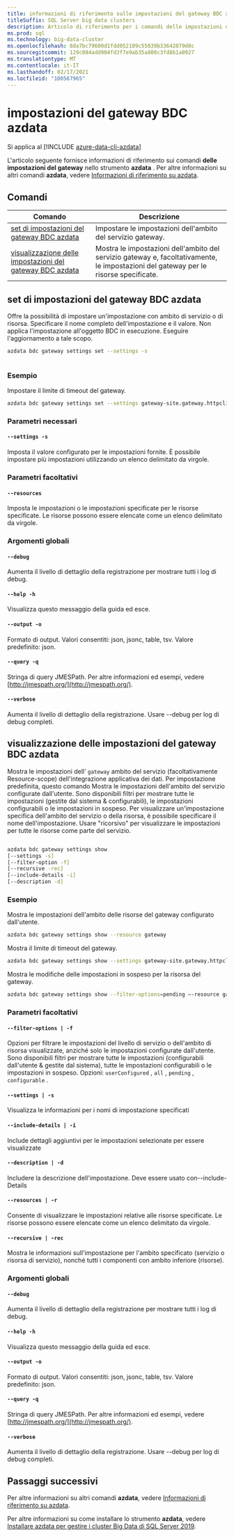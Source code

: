 ```yaml
---
title: informazioni di riferimento sulle impostazioni del gateway BDC azdata
titleSuffix: SQL Server big data clusters
description: Articolo di riferimento per i comandi delle impostazioni del gateway BDC azdata.
ms.prod: sql
ms.technology: big-data-cluster
ms.openlocfilehash: 8da7bc79600d1fdd052109c55039b33642079d0c
ms.sourcegitcommit: 129c084add904fd3f7e9ab35a800c3fd8b1a8927
ms.translationtype: MT
ms.contentlocale: it-IT
ms.lasthandoff: 02/17/2021
ms.locfileid: "100567965"
---
```

# <a name="azdata-bdc-gateway-settings"></a>impostazioni del gateway BDC azdata

Si applica al [!INCLUDE [azure-data-cli-azdata](../../includes/azure-data-cli-azdata.md)]

L'articolo seguente fornisce informazioni di riferimento sui comandi **delle impostazioni del gateway** nello strumento **azdata** . Per altre informazioni su altri comandi **azdata**, vedere [Informazioni di riferimento su azdata](reference-azdata.md).

## <a name="commands"></a>Comandi
|Comando|Descrizione|
| --- | --- |
[set di impostazioni del gateway BDC azdata](#azdata-bdc-gateway-settings-set) | Impostare le impostazioni dell'ambito del servizio gateway.
[visualizzazione delle impostazioni del gateway BDC azdata](#azdata-bdc-gateway-settings-show) | Mostra le impostazioni dell'ambito del servizio gateway e, facoltativamente, le impostazioni del gateway per le risorse specificate.

## <a name="azdata-bdc-gateway-settings-set"></a>set di impostazioni del gateway BDC azdata
Offre la possibilità di impostare un'impostazione con ambito di servizio o di risorsa. Specificare il nome completo dell'impostazione e il valore. Non applica l'impostazione all'oggetto BDC in esecuzione. Eseguire l'aggiornamento a tale scopo.
```bash
azdata bdc gateway settings set --settings -s 
                        
```
### <a name="examples"></a>Esempio
Impostare il limite di timeout del gateway.
```bash 
azdata bdc gateway settings set --settings gateway-site.gateway.httpclient.socketTimeout=100s –resources gateway 
```

### <a name="required-parameters"></a>Parametri necessari
#### `--settings -s`
Imposta il valore configurato per le impostazioni fornite. È possibile impostare più impostazioni utilizzando un elenco delimitato da virgole.
### <a name="optional-parameters"></a>Parametri facoltativi 
#### `--resources` 
Imposta le impostazioni o le impostazioni specificate per le risorse specificate. Le risorse possono essere elencate come un elenco delimitato da virgole. 

### <a name="global-arguments"></a>Argomenti globali
#### `--debug`
Aumenta il livello di dettaglio della registrazione per mostrare tutti i log di debug.
#### `--help -h`
Visualizza questo messaggio della guida ed esce.
#### `--output -o`
Formato di output.  Valori consentiti: json, jsonc, table, tsv.  Valore predefinito: json.
#### `--query -q`
Stringa di query JMESPath. Per altre informazioni ed esempi, vedere [http://jmespath.org/](http://jmespath.org/).
#### `--verbose`
Aumenta il livello di dettaglio della registrazione. Usare --debug per log di debug completi.

## <a name="azdata-bdc-gateway-settings-show"></a>visualizzazione delle impostazioni del gateway BDC azdata
Mostra le impostazioni dell' `gateway` ambito del servizio (facoltativamente Resource-scope) dell'integrazione applicativa dei dati. Per impostazione predefinita, questo comando Mostra le impostazioni dell'ambito del servizio configurate dall'utente. Sono disponibili filtri per mostrare tutte le impostazioni (gestite dal sistema & configurabili), le impostazioni configurabili o le impostazioni in sospeso. Per visualizzare un'impostazione specifica dell'ambito del servizio o della risorsa, è possibile specificare il nome dell'impostazione. Usare "ricorsivo" per visualizzare le impostazioni per tutte le risorse come parte del servizio. 
```bash

azdata bdc gateway settings show 
[--settings -s]
[--filter-option -f]  
[--recursive -rec]
[--include-details -i]  
[--description -d]
```
### <a name="examples"></a>Esempio
Mostra le impostazioni dell'ambito delle risorse del gateway configurato dall'utente. 
```bash
azdata bdc gateway settings show --resource gateway 
```
Mostra il limite di timeout del gateway.
```bash
azdata bdc gateway settings show --settings gateway-site.gateway.httpclient.socketTimeout --resources gateway 
```
Mostra le modifiche delle impostazioni in sospeso per la risorsa del gateway.
```bash
azdata bdc gateway settings show --filter-options=pending –-resource gateway --include-details
```
### <a name="optional-parameters"></a>Parametri facoltativi 
#### `--filter-options | -f` 
Opzioni per filtrare le impostazioni del livello di servizio o dell'ambito di risorsa visualizzate, anziché solo le impostazioni configurate dall'utente. Sono disponibili filtri per mostrare tutte le impostazioni (configurabili dall'utente & gestite dal sistema), tutte le impostazioni configurabili o le impostazioni in sospeso. Opzioni: `userConfigured` , `all` , `pending` , `configurable` .
#### `--settings | -s` 
Visualizza le informazioni per i nomi di impostazione specificati 
#### `--include-details | -i` 
Include dettagli aggiuntivi per le impostazioni selezionate per essere visualizzate 
#### `--description | -d` 
Includere la descrizione dell'impostazione. Deve essere usato con--include-Details 
#### `--resources | -r` 
Consente di visualizzare le impostazioni relative alle risorse specificate. Le risorse possono essere elencate come un elenco delimitato da virgole. 
#### `--recursive | -rec` 
Mostra le informazioni sull'impostazione per l'ambito specificato (servizio o risorsa di servizio), nonché tutti i componenti con ambito inferiore (risorse). 

### <a name="global-arguments"></a>Argomenti globali
#### `--debug`
Aumenta il livello di dettaglio della registrazione per mostrare tutti i log di debug.
#### `--help -h`
Visualizza questo messaggio della guida ed esce.
#### `--output -o`
Formato di output.  Valori consentiti: json, jsonc, table, tsv.  Valore predefinito: json.
#### `--query -q`
Stringa di query JMESPath. Per altre informazioni ed esempi, vedere [http://jmespath.org/](http://jmespath.org/).
#### `--verbose`
Aumenta il livello di dettaglio della registrazione. Usare --debug per log di debug completi.

## <a name="next-steps"></a>Passaggi successivi

Per altre informazioni su altri comandi **azdata**, vedere [Informazioni di riferimento su azdata](reference-azdata.md). 

Per altre informazioni su come installare lo strumento **azdata**, vedere [Installare azdata per gestire i cluster Big Data di SQL Server 2019](../install/deploy-install-azdata.md).

